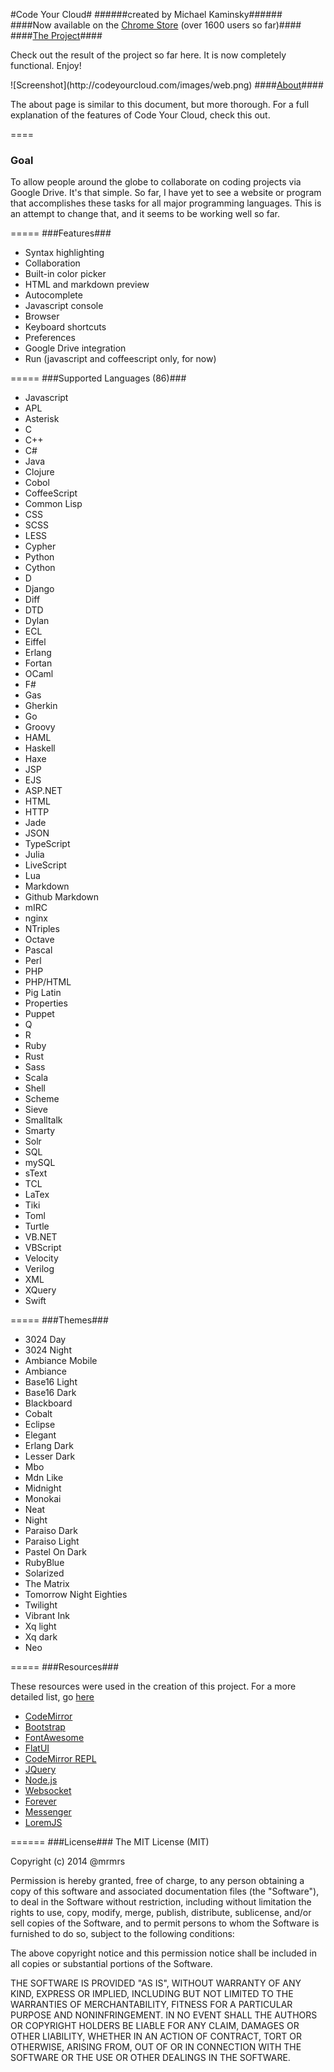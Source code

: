 #Code Your Cloud#
######created by Michael Kaminsky######
####Now available on the <a href="https://chrome.google.com/webstore/detail/code-your-cloud/minllhicnmfckcofjencopnknkekjail">Chrome Store</a> (over 1600 users so far)####
####<a href="https://codeyourcloud.com">The Project</a>####
<p>Check out the result of the project so far here. It is now completely functional. Enjoy!</p>
![Screenshot](http://codeyourcloud.com/images/web.png)
####<a href="https://codeyourcloud.com/about">About</a>####
<p>The about page is similar to this document, but more thorough. For a full explanation of the features of Code Your Cloud, check this out.</p>
====
<h3>Goal</h3>
<p>To allow people around the globe to collaborate on coding projects via Google Drive. It's that simple. So far, I have yet to see a website or program that accomplishes these tasks for all major programming languages. This is an attempt to change that, and it seems to be working well so far.</p>
=====
###Features###
<ul>
  <li>Syntax highlighting</li>
  <li>Collaboration</li>
  <li>Built-in color picker</li>
  <li>HTML and markdown preview</li>
  <li>Autocomplete</li>
  <li>Javascript console</li>
  <li>Browser</li>
  <li>Keyboard shortcuts</li>
  <li>Preferences</li>
  <li>Google Drive integration</li>
  <li>Run (javascript and coffeescript only, for now)</li>
</ul>
=====
###Supported Languages (86)###
<ul>
	<li class="list-group-item text-center mode-li" onclick="">Javascript</li>
	<li class="list-group-item text-center mode-li" onclick="">APL</li>
	<li class="list-group-item text-center mode-li" onclick="">Asterisk</li>
	<li class="list-group-item text-center mode-li" onclick="">C</li>
	<li class="list-group-item text-center mode-li" onclick="">C++</li>
	<li class="list-group-item text-center mode-li" onclick="">C#</li>
	<li class="list-group-item text-center mode-li" onclick="">Java</li>
	<li class="list-group-item text-center mode-li" onclick="">Clojure</li>
	<li class="list-group-item text-center mode-li" onclick="">Cobol</li>
	<li class="list-group-item text-center mode-li" onclick="">CoffeeScript</li>
	<li class="list-group-item text-center mode-li" onclick="">Common Lisp</li>
	<li class="list-group-item text-center mode-li" onclick="">CSS</li>
	<li class="list-group-item text-center mode-li" onclick="">SCSS</li>
	<li class="list-group-item text-center mode-li" onclick="">LESS</li>
	<li class="list-group-item text-center mode-li" onclick="">Cypher</li>
	<li class="list-group-item text-center mode-li" onclick="">Python</li>
	<li class="list-group-item text-center mode-li" onclick="">Cython</li>
	<li class="list-group-item text-center mode-li" onclick="">D</li>
	<li class="list-group-item text-center mode-li" onclick="">Django</li>
	<li class="list-group-item text-center mode-li" onclick="">Diff</li>
	<li class="list-group-item text-center mode-li" onclick="">DTD</li>
	<li class="list-group-item text-center mode-li" onclick="">Dylan</li>
	<li class="list-group-item text-center mode-li" onclick="">ECL</li>
	<li class="list-group-item text-center mode-li" onclick="">Eiffel</li>
	<li class="list-group-item text-center mode-li" onclick="">Erlang</li>
	<li class="list-group-item text-center mode-li" onclick="">Fortan</li>
	<li class="list-group-item text-center mode-li" onclick="">OCaml</li>
	<li class="list-group-item text-center mode-li" onclick="">F#</li>
	<li class="list-group-item text-center mode-li" onclick="">Gas</li>
	<li class="list-group-item text-center mode-li" onclick="">Gherkin</li>
	<li class="list-group-item text-center mode-li" onclick="">Go</li>
	<li class="list-group-item text-center mode-li" onclick="">Groovy</li>
	<li class="list-group-item text-center mode-li" onclick="">HAML</li>
	<li class="list-group-item text-center mode-li" onclick="">Haskell</li>
	<li class="list-group-item text-center mode-li" onclick="">Haxe</li>
	<li class="list-group-item text-center mode-li" onclick="">JSP</li>
	<li class="list-group-item text-center mode-li" onclick="">EJS</li>
	<li class="list-group-item text-center mode-li" onclick="">ASP.NET</li>
	<li class="list-group-item text-center mode-li" onclick="">HTML</li>
	<li class="list-group-item text-center mode-li" onclick="">HTTP</li>
	<li class="list-group-item text-center mode-li" onclick="">Jade</li>
	<li class="list-group-item text-center mode-li" onclick="">JSON</li>
	<li class="list-group-item text-center mode-li" onclick="">TypeScript</li>
	<li class="list-group-item text-center mode-li" onclick="">Julia</li>
	<li class="list-group-item text-center mode-li" onclick="">LiveScript</li>
	<li class="list-group-item text-center mode-li" onclick="">Lua</li>
	<li class="list-group-item text-center mode-li" onclick="">Markdown</li>
	<li class="list-group-item text-center mode-li" onclick="">Github Markdown</li>
	<li class="list-group-item text-center mode-li" onclick="">mIRC</li>
	<li class="list-group-item text-center mode-li" onclick="">nginx</li>
	<li class="list-group-item text-center mode-li" onclick="">NTriples</li>
	<li class="list-group-item text-center mode-li" onclick="">Octave</li>
	<li class="list-group-item text-center mode-li" onclick="">Pascal</li>
	<li class="list-group-item text-center mode-li" onclick="">Perl</li>
	<li class="list-group-item text-center mode-li" onclick="">PHP</li>
	<li class="list-group-item text-center mode-li" onclick="">PHP/HTML</li>
	<li class="list-group-item text-center mode-li" onclick="">Pig Latin</li>
	<li class="list-group-item text-center mode-li" onclick="">Properties</li>
	<li class="list-group-item text-center mode-li" onclick="">Puppet</li>
	<li class="list-group-item text-center mode-li" onclick="">Q</li>
	<li class="list-group-item text-center mode-li" onclick="">R</li>
	<li class="list-group-item text-center mode-li" onclick="">Ruby</li>
	<li class="list-group-item text-center mode-li" onclick="">Rust</li>
	<li class="list-group-item text-center mode-li" onclick="">Sass</li>
	<li class="list-group-item text-center mode-li" onclick="">Scala</li>
	<li class="list-group-item text-center mode-li" onclick="">Shell</li>
	<li class="list-group-item text-center mode-li" onclick="">Scheme</li>
	<li class="list-group-item text-center mode-li" onclick="">Sieve</li>
	<li class="list-group-item text-center mode-li" onclick="">Smalltalk</li>
	<li class="list-group-item text-center mode-li" onclick="">Smarty</li>
	<li class="list-group-item text-center mode-li" onclick="">Solr</li>
	<li class="list-group-item text-center mode-li" onclick="">SQL</li>
	<li class="list-group-item text-center mode-li" onclick="">mySQL</li>
	<li class="list-group-item text-center mode-li" onclick="">sText</li>
	<li class="list-group-item text-center mode-li" onclick="">TCL</li>
	<li class="list-group-item text-center mode-li" onclick="">LaTex</li>
	<li class="list-group-item text-center mode-li" onclick="">Tiki</li>
	<li class="list-group-item text-center mode-li" onclick="">Toml</li>
	<li class="list-group-item text-center mode-li" onclick="">Turtle</li>
	<li class="list-group-item text-center mode-li" onclick="">VB.NET</li>
	<li class="list-group-item text-center mode-li" onclick="">VBScript</li>
	<li class="list-group-item text-center mode-li" onclick="">Velocity</li>
	<li class="list-group-item text-center mode-li" onclick="">Verilog</li>
	<li class="list-group-item text-center mode-li" onclick="">XML</li>
	<li class="list-group-item text-center mode-li" onclick="">XQuery</li>
	<li class="list-group-item text-center mode-li" onclick="">Swift</li>
</ul>
=====
###Themes###
<ul>
	<li class="list-group-item text-center theme-li" onclick="">3024 Day</li>
	<li class="list-group-item text-center theme-li" onclick="">3024 Night</li>
	<li class="list-group-item text-center theme-li" onclick="">Ambiance Mobile</li>
	<li class="list-group-item text-center theme-li" onclick="">Ambiance</li>
	<li class="list-group-item text-center theme-li" onclick="">Base16 Light</li>
	<li class="list-group-item text-center theme-li" onclick="">Base16 Dark</li>
	<li class="list-group-item text-center theme-li" onclick="">Blackboard</li>
	<li class="list-group-item text-center theme-li" onclick="">Cobalt</li>
	<li class="list-group-item text-center theme-li" onclick="">Eclipse</li>
	<li class="list-group-item text-center theme-li" onclick="">Elegant</li>
	<li class="list-group-item text-center theme-li" onclick="">Erlang Dark</li>
	<li class="list-group-item text-center theme-li" onclick="">Lesser Dark</li>
	<li class="list-group-item text-center theme-li" onclick="">Mbo</li>
	<li class="list-group-item text-center theme-li" onclick="">Mdn Like</li>
	<li class="list-group-item text-center theme-li" onclick="">Midnight</li>
	<li class="list-group-item text-center theme-li" onclick="">Monokai</li>
	<li class="list-group-item text-center theme-li" onclick="">Neat</li>
	<li class="list-group-item text-center theme-li" onclick="">Night</li>
	<li class="list-group-item text-center theme-li" onclick="">Paraiso Dark</li>
	<li class="list-group-item text-center theme-li" onclick="">Paraiso Light</li>
	<li class="list-group-item text-center theme-li" onclick="">Pastel On Dark</li>
	<li class="list-group-item text-center theme-li" onclick="">RubyBlue</li>
	<li class="list-group-item text-center theme-li" onclick="">Solarized</li>
	<li class="list-group-item text-center theme-li" onclick="">The Matrix</li>
	<li class="list-group-item text-center theme-li" onclick="">Tomorrow Night Eighties</li>
	<li class="list-group-item text-center theme-li" onclick="">Twilight</li>
	<li class="list-group-item text-center theme-li" onclick="">Vibrant Ink</li>
	<li class="list-group-item text-center theme-li" onclick="">Xq light</li>
	<li class="list-group-item text-center theme-li" onclick="">Xq dark</li>
	<li class="list-group-item text-center theme-li" onclick="">Neo</li>
</ul>
=====
###Resources###
<p>These resources were used in the creation of this project. For a more detailed list, go <a href="https://codeyourcloud.com/about#lib">here</a></p>
<ul>
	<li><a href="http://codemirror.net/">CodeMirror</a></li>
	<li><a href="http://getbootstrap.com/">Bootstrap</a></li>
	<li><a href="http://fortawesome.github.io/Font-Awesome/">FontAwesome</a></li>
	<li><a href="http://designmodo.github.io/Flat-UI/">FlatUI</a></li>
	<li><a href="http://github.com/aaditmshah/codemirror-repl">CodeMirror REPL</a></li>
	<li><a href="https://jquery.com/">JQuery</a></li>
	<li><a href="http://nodejs.org/">Node.js</a></li>	
	<li><a href="http://www.websocket.org/">Websocket</a></li>	
	<li><a href="https://github.com/nodejitsu/forever">Forever</a></li>
	<li><a href="https://github.com/HubSpot/messenger">Messenger</a></li>
	<li><a href="https://github.com/f/loremjs">LoremJS</a></li>
</ul>
======
###License###
The MIT License (MIT)

Copyright (c) 2014 @mrmrs

Permission is hereby granted, free of charge, to any person obtaining a copy of this software and associated documentation files (the "Software"), to deal in the Software without restriction, including without limitation the rights to use, copy, modify, merge, publish, distribute, sublicense, and/or sell copies of the Software, and to permit persons to whom the Software is furnished to do so, subject to the following conditions:

The above copyright notice and this permission notice shall be included in all copies or substantial portions of the Software.

THE SOFTWARE IS PROVIDED "AS IS", WITHOUT WARRANTY OF ANY KIND, EXPRESS OR IMPLIED, INCLUDING BUT NOT LIMITED TO THE WARRANTIES OF MERCHANTABILITY, FITNESS FOR A PARTICULAR PURPOSE AND NONINFRINGEMENT. IN NO EVENT SHALL THE AUTHORS OR COPYRIGHT HOLDERS BE LIABLE FOR ANY CLAIM, DAMAGES OR OTHER LIABILITY, WHETHER IN AN ACTION OF CONTRACT, TORT OR OTHERWISE, ARISING FROM, OUT OF OR IN CONNECTION WITH THE SOFTWARE OR THE USE OR OTHER DEALINGS IN THE SOFTWARE.
